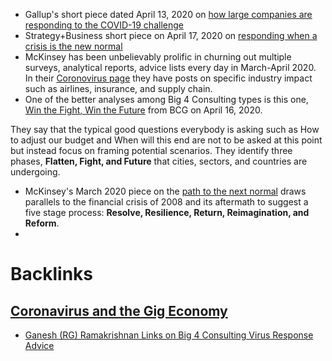 - Gallup's short piece dated April 13, 2020 on [how large companies are responding to the COVID-19 challenge](https://www.gallup.com/workplace/308210/evolving-covid-responses-world-largest-companies.aspx)
- Strategy+Business short piece on April 17, 2020 on [responding when a crisis is the new normal](https://www.strategy-business.com/blog/How-to-respond-when-a-crisis-becomes-the-new-normal)
- McKinsey has been unbelievably prolific in churning out multiple surveys, analytical reports, advice lists every day in March-April 2020. In their [Coronovirus page](https://www.mckinsey.com/featured-insights/coronavirus-leading-through-the-crisis) they have posts on specific industry impact such as airlines, insurance, and supply chain.
- One of the better analyses among Big 4 Consulting types is this one, [Win the Fight, Win the Future](https://www.bcg.com/en-in/publications/2020/covid-scenario-planning-winning-the-future-series.aspx) from BCG on April 16, 2020.

They say that the typical good questions everybody is asking such as How to adjust our budget and When will this end are not to be asked at this point but instead focus on framing potential scenarios. They identify three phases, **Flatten, Fight, and Future** that cities, sectors, and countries are undergoing.
- McKinsey's March 2020 piece on the [path to the next normal](https://www.mckinsey.com/industries/healthcare-systems-and-services/our-insights/beyond-coronavirus-the-path-to-the-next-normal) draws parallels to the financial crisis of 2008 and its aftermath to suggest a five stage process: **Resolve, Resilience, Return, Reimagination, and Reform**.
- 

# Backlinks
## [Coronavirus and the Gig Economy](<Coronavirus and the Gig Economy.md>)
- [Ganesh (RG) Ramakrishnan Links on Big 4 Consulting Virus Response Advice](<Ganesh (RG) Ramakrishnan Links on Big 4 Consulting Virus Response Advice.md>)

